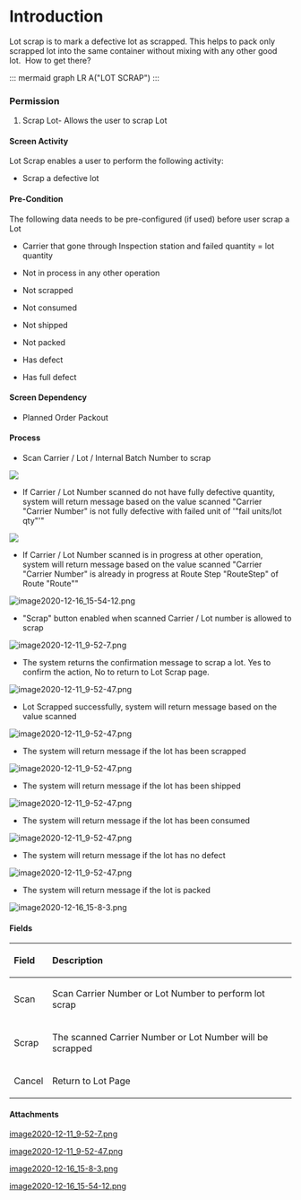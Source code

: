 # Introduction

Lot scrap is to mark a defective lot as scrapped. This helps to pack only scrapped lot into the same container without mixing with any other good lot. 
How to get there?

::: mermaid
graph LR
A("LOT SCRAP")
:::


### Permission


1. Scrap Lot- Allows the user to scrap Lot


#### Screen Activity


Lot Scrap enables a user to perform the following activity:

- Scrap a defective lot


#### Pre-Condition


The following data needs to be pre-configured (if used) before user scrap a Lot

- Carrier that gone through Inspection station and failed quantity = lot quantity

- Not in process in any other operation

- Not scrapped

- Not consumed

- Not shipped

- Not packed

- Has defect

- Has full defect


#### Screen Dependency



- Planned Order Packout


#### Process



- Scan Carrier / Lot / Internal Batch Number to scrap


![](https://dev.azure.com/jblprd/3416e237-a20a-4514-985d-7993adabea7d/_apis/wit/attachments/df64b5f6-2cfc-46aa-bdad-67e0b9b9073d?fileName=image.png)




- If Carrier / Lot Number scanned do not have fully defective quantity, system will return message based on the value scanned "Carrier "Carrier Number" is not fully defective with failed unit of '"fail units/lot qty"'"


![](https://dev.azure.com/jblprd/3416e237-a20a-4514-985d-7993adabea7d/_apis/wit/attachments/c4e52eb1-4ea4-4968-8032-ae71a2a1a761?fileName=image.png)




- If Carrier / Lot Number scanned is in progress at other operation, system will return message based on the value scanned "Carrier "Carrier Number" is already in progress at Route Step "RouteStep" of Route "Route""


![image2020-12-16_15-54-12.png](/.attachments/84705401.png)




- "Scrap" button enabled when scanned Carrier / Lot number is allowed to scrap


![image2020-12-11_9-52-7.png](/.attachments/82904265.png)



- The system returns the confirmation message to scrap a lot. Yes to confirm the action, No to return to Lot Scrap page.


![image2020-12-11_9-52-47.png](/.attachments/82904266.png)



- Lot Scrapped successfully, system will return message based on the value scanned


![image2020-12-11_9-52-47.png](https://dev.azure.com/jblprd/3416e237-a20a-4514-985d-7993adabea7d/_apis/wit/attachments/4a42bce9-91b8-4670-be10-4c42f89c6f4d?fileName=image.png)




- The system will return message if the lot has been scrapped


![image2020-12-11_9-52-47.png](https://dev.azure.com/jblprd/3416e237-a20a-4514-985d-7993adabea7d/_apis/wit/attachments/ae028537-7e29-4d98-b1c3-dfee89a1ecaf?fileName=image.png)




- The system will return message if the lot has been shipped


![image2020-12-11_9-52-47.png](https://dev.azure.com/jblprd/3416e237-a20a-4514-985d-7993adabea7d/_apis/wit/attachments/cbb3cd13-416b-4a3f-aece-87b0af3985c4?fileName=image.png)




- The system will return message if the lot has been consumed


![image2020-12-11_9-52-47.png](https://dev.azure.com/jblprd/3416e237-a20a-4514-985d-7993adabea7d/_apis/wit/attachments/a19875ee-080f-480b-8ff0-56f78a9395c3?fileName=image.png)




- The system will return message if the lot has no defect


![image2020-12-11_9-52-47.png](https://dev.azure.com/jblprd/3416e237-a20a-4514-985d-7993adabea7d/_apis/wit/attachments/ffab12be-c2ac-4ee1-959d-5845289e82e0?fileName=image.png)




- The system will return message if the lot is packed


![image2020-12-16_15-8-3.png](/.attachments/84705400.png)





#### Fields


<table class="wrapped confluenceTable"><colgroup><col /><col /></colgroup><thead><tr><th style="text-align: left;" class="confluenceTh"><p>Field</p></th><th style="text-align: left;" class="confluenceTh"><p>Description</p></th></tr></thead><tbody><tr><td style="text-align: left;" class="confluenceTd"><p>Scan</p></td><td style="text-align: left;" class="confluenceTd"><p>Scan Carrier Number or Lot Number to perform lot scrap</p></td></tr><tr><td style="text-align: left;" class="confluenceTd"><p>Scrap</p></td><td style="text-align: left;" class="confluenceTd"><p>The scanned Carrier Number or Lot Number will be scrapped</p></td></tr><tr><td style="text-align: left;" class="confluenceTd"><p>Cancel</p></td><td style="text-align: left;" class="confluenceTd"><p>Return to Lot Page</p></td></tr></tbody></table>



#### Attachments

[image2020-12-11_9-52-7.png](/.attachments/82904265.png)
[image2020-12-11_9-52-47.png](/.attachments/82904266.png)
[image2020-12-16_15-8-3.png](/.attachments/84705400.png)
[image2020-12-16_15-54-12.png](/.attachments/84705401.png)
